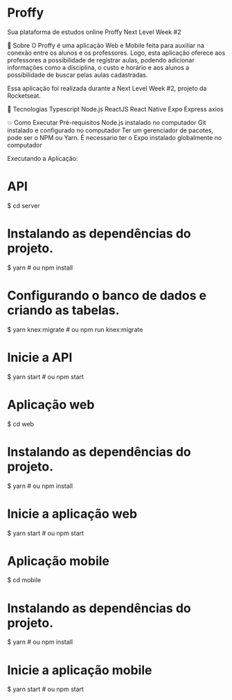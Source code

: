 # Proffy
Sua plataforma de estudos online
Proffy
Next Level Week #2


🔖 Sobre
O Proffy é uma aplicação Web e Mobile feita para auxiliar na conexão entre os alunos e os professores. Logo, esta aplicação oferece aos professores a possibilidade de registrar aulas, podendo adicionar informações como a disciplina, o custo e horário e aos alunos a possibilidade de buscar pelas aulas cadastradas.

Essa aplicação foi realizada durante a Next Level Week #2, projeto da Rocketseat.

🚀 Tecnologias
Typescript
Node.js
ReactJS
React Native
Expo
Express
axios


💥 Como Executar
Pré-requisitos
Node.js instalado no computador
Git instalado e configurado no computador
Ter um gerenciador de pacotes, pode ser o NPM ou Yarn.
É necessario ter o Expo instalado globalmente no computador

  
Executando a Aplicação:
  # API
  $ cd server
  # Instalando as dependências do projeto.
  $ yarn # ou npm install
  # Configurando o banco de dados e criando as tabelas.
  $ yarn knex:migrate # ou npm run knex:migrate

  # Inicie a API
  $ yarn start # ou npm start

  # Aplicação web
  $ cd web
  # Instalando as dependências do projeto.
  $ yarn # ou npm install
  # Inicie a aplicação web
  $ yarn start # ou npm start

  # Aplicação mobile
  $ cd mobile
  # Instalando as dependências do projeto.
  $ yarn # ou npm install
  # Inicie a aplicação mobile
  $ yarn start # ou npm start
